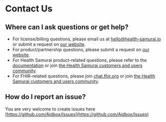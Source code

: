 # Contact Us

## Where can I ask questions or get help?

* For license/billing questions, please email us at [hello@health-samurai.io](mailto:hello@health-samurai.io) or submit a request on [our website](https://www.health-samurai.io/).
* For product/partnership questions, please submit a request on [our website](https://www.health-samurai.io/).
* For Health Samurai product-related questions, please refer to the [documentation](../readme/README.md) or join [the Health Samurai customers and users community](https://connect.health-samurai.io/).&#x20;
* For FHIR-related questions, please join [chat.fhir.org](https://chat.fhir.org/) or join [the Health Samurai customers and users community](https://connect.health-samurai.io/).&#x20;

## How do I report an issue?

You are very welcome to create issues here [https://github.com/Aidbox/Issues](https://github.com/Aidbox/Issues)
